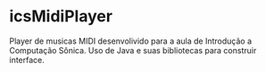 icsMidiPlayer
=============
Player de musicas MIDI desenvolivido para a aula de Introdução a Computação Sônica.
Uso de Java e suas bibliotecas para construir interface.
